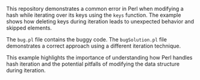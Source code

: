 This repository demonstrates a common error in Perl when modifying a hash while iterating over its keys using the `keys` function.  The example shows how deleting keys during iteration leads to unexpected behavior and skipped elements.

The `bug.pl` file contains the buggy code.  The `bugSolution.pl` file demonstrates a correct approach using a different iteration technique.

This example highlights the importance of understanding how Perl handles hash iteration and the potential pitfalls of modifying the data structure during iteration.